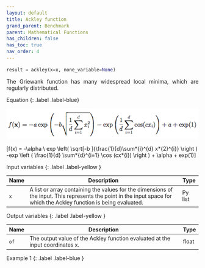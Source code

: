 ```yaml
---
layout: default
title: Ackley function
grand_parent: Benchmark
parent: Mathematical Functions
has_children: false
has_toc: true
nav_order: 4
---
```


<!--Don't delete ths script-->
<script src = "https://polyfill.io/v3/polyfill.min.js?features=es6"></script>
<script id = "MathJax-script" async src="https://cdn.jsdelivr.net/npm/mathjax@3/es5/tex-mml-chtml.js"></script>
<!--Don't delete ths script-->

```python
result = ackley(x=x, none_variable=None)
```

<p align="justify">
The Griewank function has many widespread local minima, which are regularly distributed.
</p>

Equation
{: .label .label-blue}

<!--
\[\symbf{x}_{k}^{t+1} \sim \symbf{N}(\symbf{x}_{k}^{t}, \sigma)\]
-->

<img src="imagens/benchmarks/ackley2.png" alt="Ackley 2 equation">

\[f(x) = -\alpha \ exp \left( \sqrt[-b ]{\frac{1}{d}\sum*{i}^{d} x*{2}^{i}} \right ) -exp \left ( \frac{1}{d} \sum*{d}^{i=1} \cos (cx*{i}) \right ) + \alpha + exp(1)\]

Input variables
{: .label .label-yellow }

<table style = "width:100%">
    <thead>
      <tr>
        <th>Name</th>
        <th>Description</th>
        <th>Type</th>
      </tr>
    </thead>
    <tr>
        <td><code>x</code></td>
        <td>A list or array containing the values for the dimensions of the input. This represents the point in the input space for which the Ackley function is being evaluated.</td>
        <td>Py list </td>
    </tr>
</table>

Output variables
{: .label .label-yellow }

<table style = "width:100%">
    <thead>
      <tr>
        <th>Name</th>
        <th>Description</th>
        <th>Type</th>
      </tr>
    </thead>
    <tr>
        <td><code>of</code></td>
        <td>The output value of the Ackley function evaluated at the input coordinates x.</td>
        <td>float</td>
    </tr>
</table>

Example 1
{: .label .label-blue }
